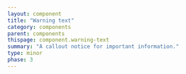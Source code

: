 ```yaml
---
layout: component
title: "Warning text"
category: components
parent: components
thispage: component.warning-text
summary: "A callout notice for important information."
type: minor
phase: 3
---
```

